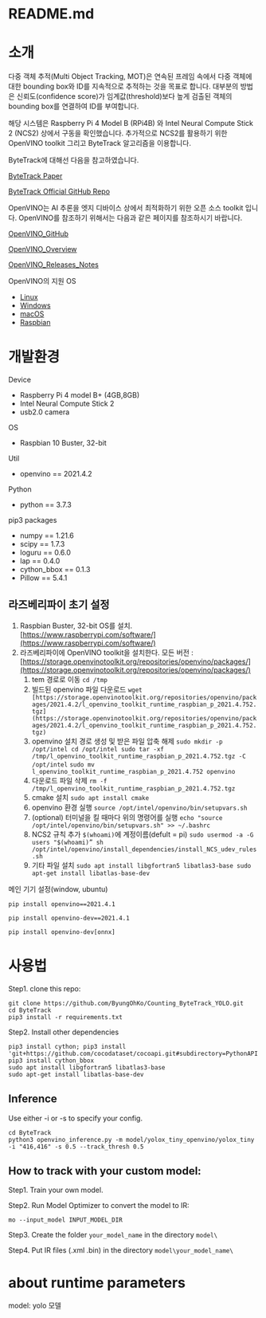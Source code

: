 # README.md

# 소개

다중 객체 추적(Multi Object Tracking, MOT)은 연속된 프레임 속에서 다중 객체에 대한 bounding box와 ID를 지속적으로 추적하는 것을 목표로 합니다. 대부분의 방법은 신뢰도(confidence score)가 임계값(threshold)보다 높게 검출된 객체의 bounding box를 연결하여 ID를 부여합니다.

해당 시스템은 Raspberry Pi 4 Model B (RPi4B) 와 Intel Neural Compute Stick 2 (NCS2) 상에서 구동을 확인했습니다.
추가적으로 NCS2를 활용하기 위한 OpenVINO toolkit 그리고 ByteTrack 알고리즘을 이용합니다.

ByteTrack에 대해선 다음을 참고하였습니다.

[ByteTrack Paper](https://arxiv.org/abs/2110.06864)

[ByteTrack Official GitHub Repo](https://github.com/ifzhang/ByteTrack)

OpenVINO는 AI 추론을 엣지 디바이스 상에서 최적화하기 위한 오픈 소스 toolkit 입니다. OpenVINO를 참조하기 위해서는 다음과 같은 페이지를 참조하시기 바랍니다.

[OpenVINO_GitHub](https://github.com/openvinotoolkit/openvino)

[OpenVINO_Overview](https://www.intel.com/content/www/us/en/developer/tools/openvino-toolkit/overview.html)

[OpenVINO_Releases_Notes](https://www.intel.com/content/www/us/en/developer/articles/release-notes/openvino-relnotes.html)

OpenVINO의 지원 OS
- [Linux](https://docs.openvino.ai/latest/openvino_docs_install_guides_installing_openvino_linux.html)
- [Windows](https://docs.openvino.ai/latest/openvino_docs_install_guides_installing_openvino_windows.html)
- [macOS](https://docs.openvino.ai/latest/openvino_docs_install_guides_installing_openvino_macos.html)
- [Raspbian](https://docs.openvino.ai/latest/openvino_docs_install_guides_installing_openvino_raspbian.html)

# 개발환경

Device
- Raspberry Pi 4 model B+ (4GB,8GB)
- Intel Neural Compute Stick 2
- usb2.0 camera

OS
- Raspbian 10 Buster, 32-bit

Util
- openvino == 2021.4.2

Python
- python == 3.7.3

pip3 packages
- numpy == 1.21.6
- scipy == 1.7.3
- loguru == 0.6.0
- lap == 0.4.0
- cython_bbox == 0.1.3
- Pillow == 5.4.1

## 라즈베리파이 초기 설정

1. Raspbian Buster, 32-bit OS를 설치. [https://www.raspberrypi.com/software/](https://www.raspberrypi.com/software/)
2. 라즈베리파이에 OpenVINO toolkit을 설치한다.
모든 버전 : [https://storage.openvinotoolkit.org/repositories/openvino/packages/](https://storage.openvinotoolkit.org/repositories/openvino/packages/)
    1. tem 경로로 이동
    `cd /tmp`
    2. 빌드된 openvino 파일 다운로드
    `wget [https://storage.openvinotoolkit.org/repositories/openvino/packages/2021.4.2/l_openvino_toolkit_runtime_raspbian_p_2021.4.752.tgz](https://storage.openvinotoolkit.org/repositories/openvino/packages/2021.4.2/l_openvino_toolkit_runtime_raspbian_p_2021.4.752.tgz)`
    3. openvino 설치 경로 생성 및 받은 파일 압축 해제
    `sudo mkdir -p /opt/intel
     cd /opt/intel
     sudo tar -xf /tmp/l_openvino_toolkit_runtime_raspbian_p_2021.4.752.tgz -C /opt/intel`
    `sudo mv l_openvino_toolkit_runtime_raspbian_p_2021.4.752 openvino`
    4. 다운로드 파일 삭제
    `rm -f /tmp/l_openvino_toolkit_runtime_raspbian_p_2021.4.752.tgz`
    5. cmake 설치
    `sudo apt install cmake`
    6. openvino 환경 실행
    `source /opt/intel/openvino/bin/setupvars.sh`
    7. (optional) 터미널을 킬 때마다 위의 명령어를 실행
    `echo "source /opt/intel/openvino/bin/setupvars.sh" >> ~/.bashrc`
    8. NCS2 규칙 추가 `$(whoami)`에 계정이름(defult = pi)
    `sudo usermod -a -G users "$(whoami)”
     sh /opt/intel/openvino/install_dependencies/install_NCS_udev_rules.sh`
    9. 기타 파일 설치
    `sudo apt install libgfortran5 libatlas3-base
    sudo apt-get install libatlas-base-dev`

메인 기기 설정(window, ubuntu)

`pip install openvino==2021.4.1`

`pip install openvino-dev==2021.4.1`

`pip install openvino-dev[onnx]`

# 사용법

Step1. clone this repo:
```
git clone https://github.com/ByungOhKo/Counting_ByteTrack_YOLO.git
cd ByteTrack
pip3 install -r requirements.txt
```
Step2. Install other dependencies
```shell
pip3 install cython; pip3 install 'git+https://github.com/cocodataset/cocoapi.git#subdirectory=PythonAPI'
pip3 install cython_bbox
sudo apt install libgfortran5 libatlas3-base
sudo apt-get install libatlas-base-dev
```
## Inference

Use either -i or -s to specify your config.
```shell
cd ByteTrack
python3 openvino_inference.py -m model/yolox_tiny_openvino/yolox_tiny -i "416,416" -s 0.5 --track_thresh 0.5
```

## **How to track with your custom model:**

Step1. Train your own model.

Step2. Run Model Optimizer to convert the model to IR:

```shell
mo --input_model INPUT_MODEL_DIR
```

Step3. Create the folder `your_model_name` in the directory `model\`

Step4. Put IR files (.xml .bin) in the directory `model\your_model_name\`

# about runtime parameters

 model: yolo 모델
